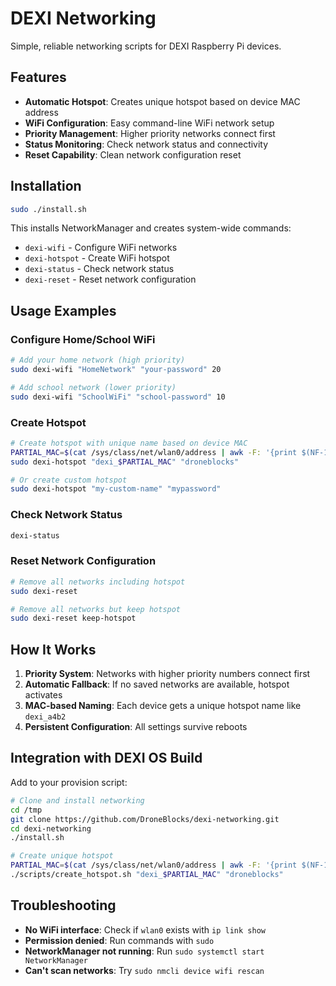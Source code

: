 # DEXI Networking

Simple, reliable networking scripts for DEXI Raspberry Pi devices.

## Features

- **Automatic Hotspot**: Creates unique hotspot based on device MAC address
- **WiFi Configuration**: Easy command-line WiFi network setup
- **Priority Management**: Higher priority networks connect first
- **Status Monitoring**: Check network status and connectivity
- **Reset Capability**: Clean network configuration reset

## Installation

```bash
sudo ./install.sh
```

This installs NetworkManager and creates system-wide commands:
- `dexi-wifi` - Configure WiFi networks
- `dexi-hotspot` - Create WiFi hotspot
- `dexi-status` - Check network status
- `dexi-reset` - Reset network configuration

## Usage Examples

### Configure Home/School WiFi
```bash
# Add your home network (high priority)
sudo dexi-wifi "HomeNetwork" "your-password" 20

# Add school network (lower priority)
sudo dexi-wifi "SchoolWiFi" "school-password" 10
```

### Create Hotspot
```bash
# Create hotspot with unique name based on device MAC
PARTIAL_MAC=$(cat /sys/class/net/wlan0/address | awk -F: '{print $(NF-1)$NF}')
sudo dexi-hotspot "dexi_$PARTIAL_MAC" "droneblocks"

# Or create custom hotspot
sudo dexi-hotspot "my-custom-name" "mypassword"
```

### Check Network Status
```bash
dexi-status
```

### Reset Network Configuration
```bash
# Remove all networks including hotspot
sudo dexi-reset

# Remove all networks but keep hotspot
sudo dexi-reset keep-hotspot
```

## How It Works

1. **Priority System**: Networks with higher priority numbers connect first
2. **Automatic Fallback**: If no saved networks are available, hotspot activates
3. **MAC-based Naming**: Each device gets a unique hotspot name like `dexi_a4b2`
4. **Persistent Configuration**: All settings survive reboots

## Integration with DEXI OS Build

Add to your provision script:
```bash
# Clone and install networking
cd /tmp
git clone https://github.com/DroneBlocks/dexi-networking.git
cd dexi-networking
./install.sh

# Create unique hotspot
PARTIAL_MAC=$(cat /sys/class/net/wlan0/address | awk -F: '{print $(NF-1)$NF}')
./scripts/create_hotspot.sh "dexi_$PARTIAL_MAC" "droneblocks"
```

## Troubleshooting

- **No WiFi interface**: Check if `wlan0` exists with `ip link show`
- **Permission denied**: Run commands with `sudo`
- **NetworkManager not running**: Run `sudo systemctl start NetworkManager`
- **Can't scan networks**: Try `sudo nmcli device wifi rescan`